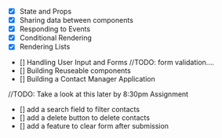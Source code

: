 - [x] State and Props
- [x] Sharing data between components
- [x] Responding to Events
- [x] Conditional Rendering
- [x] Rendering Lists
- [] Handling User Input and Forms //TODO: form validation....
- [] Building Reuseable components
- [] Building a Contact Manager Application


//TODO: Take a look at this later by 8:30pm
Assignment
- [] add a search field to filter contacts
- [] add a delete button to delete contacts
- [] add a feature to clear form after submission